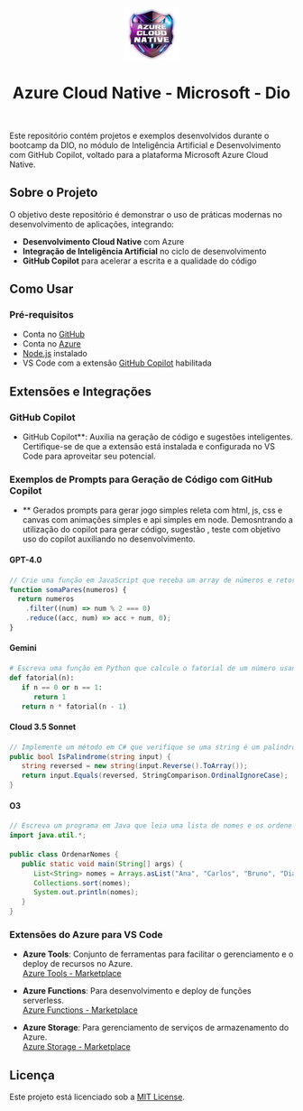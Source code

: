 <!--START_SECTION:header-->
<div align="center">
  <p align="center">
    <img 
      alt="DIO Education" 
      src="https://raw.githubusercontent.com/lfabianocf/Azure-Dio/refs/heads/main/assets/AzureCloudNative.webp" 
      width="100px" 
    />
    <h1>Azure Cloud Native - Microsoft - Dio</h1>
  </p>
</div>
<!--END_SECTION:header-->

<br/>

Este repositório contém projetos e exemplos desenvolvidos durante o bootcamp da DIO, no módulo de Inteligência Artificial e Desenvolvimento com GitHub Copilot, voltado para a plataforma Microsoft Azure Cloud Native.

## Sobre o Projeto

O objetivo deste repositório é demonstrar o uso de práticas modernas no desenvolvimento de aplicações, integrando:

- **Desenvolvimento Cloud Native** com Azure
- **Integração de Inteligência Artificial** no ciclo de desenvolvimento
- **GitHub Copilot** para acelerar a escrita e a qualidade do código

## Como Usar

### Pré-requisitos

- Conta no [GitHub](https://github.com)
- Conta no [Azure](https://azure.microsoft.com)
- [Node.js](https://nodejs.org) instalado
- VS Code com a extensão [GitHub Copilot](https://github.com/features/copilot) habilitada

## Extensões e Integrações

### GitHub Copilot

- GitHub Copilot**: Auxilia na geração de código e sugestões inteligentes. Certifique-se de que a extensão está instalada e configurada no VS Code para aproveitar seu potencial.

### Exemplos de Prompts para Geração de Código com GitHub Copilot
- ** Gerados prompts para gerar jogo simples releta com html, js, css e canvas com animações simples e api simples em node. Demosntrando a utilização do copilot para gerar código, sugestão , teste com objetivo uso do copilot auxiliando no desenvolvimento. 

#### GPT-4.0

```javascript
// Crie uma função em JavaScript que receba um array de números e retorne a soma dos números pares.
function somaPares(numeros) {
  return numeros
    .filter((num) => num % 2 === 0)
    .reduce((acc, num) => acc + num, 0);
}
```

#### Gemini

```python
# Escreva uma função em Python que calcule o fatorial de um número usando recursão.
def fatorial(n):
   if n == 0 or n == 1:
      return 1
   return n * fatorial(n - 1)
```

#### Cloud 3.5 Sonnet

```csharp
// Implemente um método em C# que verifique se uma string é um palíndromo.
public bool IsPalindrome(string input) {
   string reversed = new string(input.Reverse().ToArray());
   return input.Equals(reversed, StringComparison.OrdinalIgnoreCase);
}
```

#### O3

```java
// Escreva um programa em Java que leia uma lista de nomes e os ordene em ordem alfabética.
import java.util.*;

public class OrdenarNomes {
   public static void main(String[] args) {
      List<String> nomes = Arrays.asList("Ana", "Carlos", "Bruno", "Diana");
      Collections.sort(nomes);
      System.out.println(nomes);
   }
}
```

### Extensões do Azure para VS Code

- **Azure Tools**: Conjunto de ferramentas para facilitar o gerenciamento e o deploy de recursos no Azure.  
  [Azure Tools - Marketplace](https://marketplace.visualstudio.com/items?itemName=ms-vscode.vscode-node-azure-pack)

- **Azure Functions**: Para desenvolvimento e deploy de funções serverless.  
  [Azure Functions - Marketplace](https://marketplace.visualstudio.com/items?itemName=ms-azuretools.vscode-azurefunctions)

- **Azure Storage**: Para gerenciamento de serviços de armazenamento do Azure.  
  [Azure Storage - Marketplace](https://marketplace.visualstudio.com/items?itemName=ms-azuretools.vscode-azureresourcegroups)

## Licença

Este projeto está licenciado sob a [MIT License](LICENSE).

